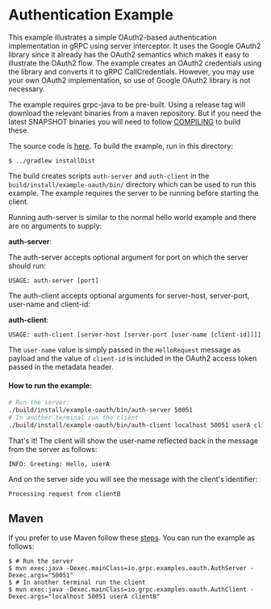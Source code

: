 Authentication Example
==============================================

This example illustrates a simple OAuth2-based authentication implementation in gRPC using
 server interceptor. It uses the Google OAuth2 library since it already has the OAuth2
semantics which makes it easy to illustrate the OAuth2 flow. The example creates an OAuth2
credentials using the library and converts it to gRPC CallCredentials. However, you may
use your own OAuth2 implementation, so use of Google OAuth2 library is not necessary.

The example requires grpc-java to be pre-built. Using a release tag will download the relevant binaries
from a maven repository. But if you need the latest SNAPSHOT binaries you will need to follow
[COMPILING](../../COMPILING.md) to build these.

The source code is [here](src/main/java/io/grpc/examples/oauth). 
To build the example, run in this directory:
```
$ ../gradlew installDist
```
The build creates scripts `auth-server` and `auth-client` in the `build/install/example-oauth/bin/` directory
which can be used to run this example. The example requires the server to be running before starting the
client.

Running auth-server is similar to the normal hello world example and there are no arguments to supply:

**auth-server**:

The auth-server accepts optional argument for port on which the server should run:

```text
USAGE: auth-server [port]
```

The auth-client accepts optional arguments for server-host, server-port, user-name and client-id:

**auth-client**:

```text
USAGE: auth-client [server-host [server-port [user-name [client-id]]]]
```

The `user-name` value is simply passed in the `HelloRequest` message as payload and the value of
`client-id` is included in the OAuth2 access token passed in the metadata header.


#### How to run the example:

```bash
# Run the server:
./build/install/example-oauth/bin/auth-server 50051
# In another terminal run the client
./build/install/example-oauth/bin/auth-client localhost 50051 userA clientB
```

That's it! The client will show the user-name reflected back in the message from the server as follows:
```
INFO: Greeting: Hello, userA
```

And on the server side you will see the message with the client's identifier:
```
Processing request from clientB
```

## Maven

If you prefer to use Maven follow these [steps](../README.md#maven). You can run the example as follows:

```
$ # Run the server
$ mvn exec:java -Dexec.mainClass=io.grpc.examples.oauth.AuthServer -Dexec.args="50051"
$ # In another terminal run the client
$ mvn exec:java -Dexec.mainClass=io.grpc.examples.oauth.AuthClient -Dexec.args="localhost 50051 userA clientB"
```
